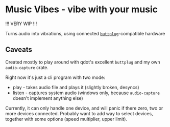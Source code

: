 # Music Vibes - vibe with your music

!!! VERY WIP !!!

Turns audio into vibrations, using connected
[`buttplug`](https://buttplug.io/)-compatible hardware

## Caveats

Created mostly to play around with qdot's excellent `buttplug` and my own
`audio-capture` crate.

Right now it's just a cli program with two mode:
- play - takes audio file and plays it (slightly broken, desyncs)
- listen - captures system audio (windows only, because `audio-capture`
doesn't implement anything else)

Currently, it can only handle one device, and will panic if there zero, two
or more devices connected. Probably want to add way to select devices,
together with some options (speed multiplier, upper limit).
